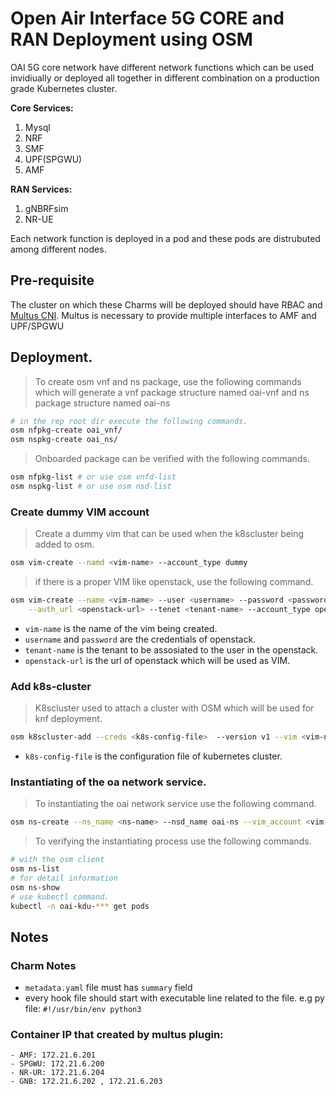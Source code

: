 # Open Air Interface 5G CORE and RAN Deployment using OSM
OAI 5G core network have different network functions which can be used invidiually or deployed all together in different combination on a production grade Kubernetes cluster.

**Core Services:**
1.   Mysql
2.   NRF
3.   SMF
4.   UPF(SPGWU)
5.   AMF

**RAN Services:**
1.   gNBRFsim
2.   NR-UE

Each network function is deployed in a pod and these pods are distrubuted
among different nodes.

## Pre-requisite
The cluster on which these Charms will be deployed should have RBAC and [Multus CNI](https://github.com/k8snetworkplumbingwg/multus-cni). Multus is necessary to provide multiple interfaces to AMF and UPF/SPGWU
## Deployment.

> To create osm vnf and ns package, use the following commands which will
> generate a vnf package structure named oai-vnf and ns package structure
> named oai-ns

```bash
# in the rep root dir execute the following commands.
osm nfpkg-create oai_vnf/
osm nspkg-create oai_ns/
```

> Onboarded package can be verified with the following commands.

```bash
osm nfpkg-list # or use osm vnfd-list
osm nspkg-list # or use osm nsd-list
```

### Create dummy VIM account

> Create a dummy vim that can be used when the k8scluster being added to osm.

```bash
osm vim-create --namd <vim-name> --account_type dummy
```
> if there is a proper VIM like openstack, use the following command.

```bash
osm vim-create --name <vim-name> --user <username> --password <password> \
    --auth_url <openstack-url> --tenet <tenant-name> --account_type openstack
```
* `vim-name` is the name of the vim being created.
* `username` and `password` are the credentials of openstack.
* `tenant-name` is the tenant to be assosiated to the user in the openstack.
* `openstack-url` is the url of openstack which will be used as VIM.

### Add k8s-cluster
> K8scluster used to attach a cluster with OSM which will be used for knf deployment.


```bash
osm k8scluster-add --creds <k8s-config-file>  --version v1 --vim <vim-name> --description 'K8s Cluster for KNFs' --k8s-nets '{"net1": "vim-net"}' <cluster-name>
```

* `k8s-config-file` is the configuration file of kubernetes cluster.

### Instantiating of the oa network service.

> To instantiating the oai network service use the following command.
```bash
osm ns-create --ns_name <ns-name> --nsd_name oai-ns --vim_account <vim-name>
```

> To verifying the instantiating process use the following commands.

```bash
# with the osm client
osm ns-list
# for detail information
osm ns-show
# use kubectl command.
kubectl -n oai-kdu-*** get pods
```

## Notes
### Charm Notes
- `metadata.yaml` file must has `summary` field 
- every hook file should start with executable line related to the file. e.g py file: `#!/usr/bin/env python3`
 

### Container IP that created by multus plugin:
    - AMF: 172.21.6.201
    - SPGWU: 172.21.6.200
    - NR-UR: 172.21.6.204
    - GNB: 172.21.6.202 , 172.21.6.203
